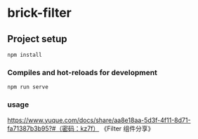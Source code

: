 # brick-filter

## Project setup
```
npm install
```

### Compiles and hot-reloads for development
```
npm run serve
```

### usage

https://www.yuque.com/docs/share/aa8e18aa-5d3f-4f11-8d71-fa71387b3b95?#（密码：kz7f） 《Filter 组件分享》